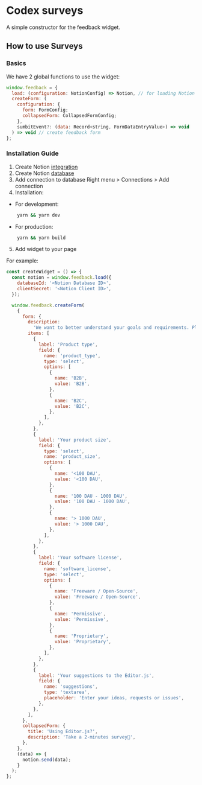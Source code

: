 # Codex surveys

A simple constructor for the feedback widget.

## How to use Surveys

### Basics

We have 2 global functions to use the widget:

```javascript
window.feedback = {
  load: (configuration: NotionConfig) => Notion, // for loading Notion client data
  createForm: (
    configuration: {
      form: FormConfig;
      collapsedForm: CollapsedFormConfig;
    },
    sumbitEvent?: (data: Record<string, FormDataEntryValue>) => void
  ) => void // create feedback form
};
```

### Installation Guide

1.  Create Notion [integration](https://www.notion.so/my-integrations)
2.  Create Notion [database](https://www.notion.so/help/guides/creating-a-database)
3.  Add connection to database
    Right menu > Connections > Add connection
4.  Installation:

- For development:

```bash
    yarn && yarn dev
```

- For production:

```bash
    yarn && yarn build
```

5.  Add widget to your page

For example:

```javascript
const createWidget = () => {
  const notion = window.feedback.load({
    databaseId: '<Notion Database ID>',
    clientSecret: '<Notion Client ID>',
  });

  window.feedback.createForm(
    {
      form: {
        description:
          'We want to better understand your goals and requirements. Please, provide us some insights.',
        items: [
          {
            label: 'Product type',
            field: {
              name: 'product_type',
              type: 'select',
              options: [
                {
                  name: 'B2B',
                  value: 'B2B',
                },
                {
                  name: 'B2C',
                  value: 'B2C',
                },
              ],
            },
          },
          {
            label: 'Your product size',
            field: {
              type: 'select',
              name: 'product_size',
              options: [
                {
                  name: '<100 DAU',
                  value: '<100 DAU',
                },
                {
                  name: '100 DAU - 1000 DAU',
                  value: '100 DAU - 1000 DAU',
                },
                {
                  name: '> 1000 DAU',
                  value: '> 1000 DAU',
                },
              ],
            },
          },
          {
            label: 'Your software license',
            field: {
              name: 'software_license',
              type: 'select',
              options: [
                {
                  name: 'Freeware / Open-Source',
                  value: 'Freeware / Open-Source',
                },
                {
                  name: 'Permissive',
                  value: 'Permissive',
                },
                {
                  name: 'Proprietary',
                  value: 'Proprietary',
                },
              ],
            },
          },
          {
            label: 'Your suggestions to the Editor.js',
            field: {
              name: 'suggestions',
              type: 'textarea',
              placeholder: 'Enter your ideas, requests or issues',
            },
          },
        ],
      },
      collapsedForm: {
        title: 'Using Editor.js?',
        description: 'Take a 2-minutes survey🙏',
      },
    },
    (data) => {
      notion.send(data);
    }
  );
};
```
